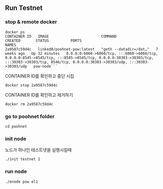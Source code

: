 ## Run Testnet

### stop & remote docker
```
docker ps
CONTAINER ID   IMAGE                        COMMAND                  CREATED       STATUS          PORTS                                                                                                                                                                                          NAMES
2a9587c59d4c   linked0/poohnet-pow:latest   "geth --datadir=/dat…"   7 weeks ago   Up 32 minutes   0.0.0.0:6060->6060/tcp, :::6060->6060/tcp, 0.0.0.0:8545->8545/tcp, :::8545->8545/tcp, 0.0.0.0:30303->30303/tcp, :::30303->30303/tcp, 8546/tcp, 0.0.0.0:30303->30303/udp, :::30303->30303/udp   pow-node```
```

CONTAINER ID를 확인하고 중단 시킴
```
docker stop 2a9587c59d4c
```

CONTAINER ID를 확인하고 제거하기 
```
docker rm 2a9587c59d4c
```

### go to poohnet folder
```
cd poohnet
```

### init node
노드가 하나인 테스트넷을 실행시킬때
```
./init testnet 1
```

### run node
```
./enode pow el1
```